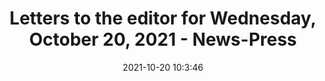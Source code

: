 ---
"title": "Letters to the editor for Wednesday, October 20, 2021 - News-Press"
"date": "2021-10-20 10:3:46"
"feed_name": "GOOGLENEWSMINING"
"feed_website": "https://news.google.com/search?q=mining%2Bincident&hl=en-US&gl=US&ceid=US:en"
"feed_rss": "https://news.google.com/rss/search?q=mining%2Bincident&hl=en-US&gl=US&ceid=US:en"
"link": "https://www.news-press.com/story/opinion/2021/10/20/letters-editor-wednesday-october-20-2021/8521060002/"
"source": "{'href': 'https://www.news-press.com', 'title': 'News-Press'}"
"file": "_posts/2021-1-1-ec8d64b8b30cfae8d7cc8979dd1fac7f46b1f46e.md"
"accident": "0"
"drilling": "0"
"represented_by": "0"
"dead": "0"
"injured": "0"
"arrested": "0"
"place": "unknown place"
"where": "unknown site"
"causes": "unknown"
"place_uri": "unknown place"
---